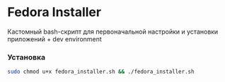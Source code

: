 # Fedora Installer

Кастомный bash-скрипт для первоначальной настройки и установки приложений + dev environment


### Установка

```bash
sudo chmod u+x fedora_installer.sh && ./fedora_installer.sh
```
